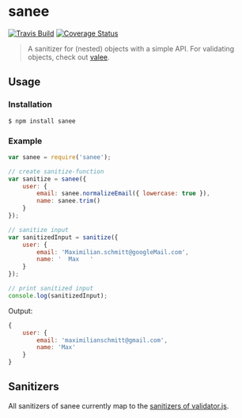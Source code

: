 # sanee

[![Travis Build](http://img.shields.io/travis/maximilianschmitt/sanee.svg?style=flat)](https://travis-ci.org/maximilianschmitt/sanee) [![Coverage Status](https://coveralls.io/repos/maximilianschmitt/sanee/badge.svg)](https://coveralls.io/r/maximilianschmitt/sanee)

> A sanitizer for (nested) objects with a simple API. For validating objects, check out [valee](https://github.com/maximilianschmitt/valee).

## Usage

### Installation

```
$ npm install sanee
```

### Example

``` js
var sanee = require('sanee');

// create sanitize-function
var sanitize = sanee({
	user: {
		email: sanee.normalizeEmail({ lowercase: true }),
		name: sanee.trim()
	}
});

// sanitize input
var sanitizedInput = sanitize({
	user: {
		email: 'Maximilian.schmitt@googleMail.com',
		name: '  Max   '
	}
});

// print sanitized input
console.log(sanitizedInput);
```

Output:

```js
{
	user: {
		email: 'maximilianschmitt@gmail.com',
		name: 'Max'
	}
}
```

## Sanitizers

All sanitizers of sanee currently map to the [sanitizers of validator.js](https://github.com/chriso/validator.js#sanitizers).
